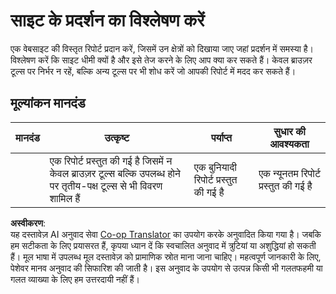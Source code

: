 <!--
CO_OP_TRANSLATOR_METADATA:
{
  "original_hash": "fc09b0fb314a5ab0507ba99216e6a843",
  "translation_date": "2025-08-24T13:19:16+00:00",
  "source_file": "5-browser-extension/3-background-tasks-and-performance/assignment.md",
  "language_code": "hi"
}
-->
# साइट के प्रदर्शन का विश्लेषण करें

एक वेबसाइट की विस्तृत रिपोर्ट प्रदान करें, जिसमें उन क्षेत्रों को दिखाया जाए जहां प्रदर्शन में समस्या है। विश्लेषण करें कि साइट धीमी क्यों है और इसे तेज करने के लिए आप क्या कर सकते हैं। केवल ब्राउज़र टूल्स पर निर्भर न रहें, बल्कि अन्य टूल्स पर भी शोध करें जो आपकी रिपोर्ट में मदद कर सकते हैं।

## मूल्यांकन मानदंड

| मानदंड | उत्कृष्ट                                                                                                  | पर्याप्त                    | सुधार की आवश्यकता             |
| -------- | ---------------------------------------------------------------------------------------------------------- | --------------------------- | ----------------------------- |
|          | एक रिपोर्ट प्रस्तुत की गई है जिसमें न केवल ब्राउज़र टूल्स बल्कि उपलब्ध होने पर तृतीय-पक्ष टूल्स से भी विवरण शामिल हैं | एक बुनियादी रिपोर्ट प्रस्तुत की गई है | एक न्यूनतम रिपोर्ट प्रस्तुत की गई है |

**अस्वीकरण**:  
यह दस्तावेज़ AI अनुवाद सेवा [Co-op Translator](https://github.com/Azure/co-op-translator) का उपयोग करके अनुवादित किया गया है। जबकि हम सटीकता के लिए प्रयासरत हैं, कृपया ध्यान दें कि स्वचालित अनुवाद में त्रुटियां या अशुद्धियां हो सकती हैं। मूल भाषा में उपलब्ध मूल दस्तावेज़ को प्रामाणिक स्रोत माना जाना चाहिए। महत्वपूर्ण जानकारी के लिए, पेशेवर मानव अनुवाद की सिफारिश की जाती है। इस अनुवाद के उपयोग से उत्पन्न किसी भी गलतफहमी या गलत व्याख्या के लिए हम उत्तरदायी नहीं हैं।